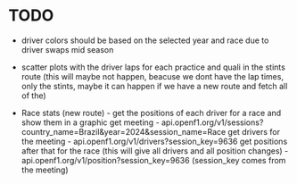 # TODO

- driver colors should be based on the selected year and race due to driver swaps mid season

- scatter plots with the driver laps for each practice and quali in the stints route (this will maybe not happen, beacuse we dont have the lap times, only the stints, maybe it can happen if we have a new route and fetch all of the)

- Race stats (new route) - get the positions of each driver for a race and show them in a graphic
  get meeting - api.openf1.org/v1/sessions?country_name=Brazil&year=2024&session_name=Race
  get drivers for the meeting - api.openf1.org/v1/drivers?session_key=9636
  get positions after that for the race (this will give all drivers and all position changes) - api.openf1.org/v1/position?session_key=9636 (session_key comes from the meeting)
